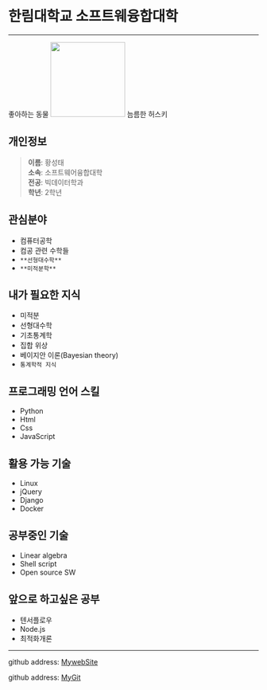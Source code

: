 # 한림대학교 소프트웨융합대학
----

좋아하는 동물
<img src="https://t2.daumcdn.net/thumb/R720x0/?fname=http://t1.daumcdn.net/brunch/service/user/4arX/image/-52PPw7zeFTuQOVgFa4WcxnQLCU.jpg" width = 150>
늠름한 허스키

## 개인정보
> **이름**: 황성태  
> **소속**: 소프트웨어융합대학  
> **전공**: 빅데이터학과  
> **학년**: 2학년  

## 관심분야
* 컴퓨터공학
* 컴공 관련 수학들
* `**선형대수학**`
* `**미적분학**`

## 내가 필요한 지식
* 미적분 
* 선형대수학 
* 기초통계학 
* 집합 위상 
* 베이지안 이론(Bayesian theory)
* `통계학적 지식`
## 프로그래밍 언어 스킬
* Python
* Html
* Css
* JavaScript

## 활용 가능 기술
* Linux
* jQuery
* Django
* Docker

## 공부중인 기술
* Linear algebra
* Shell script
* Open source SW

## 앞으로 하고싶은 공부
* 텐서플로우
* Node.js
* 최적화개론
---------

github address: [MywebSite][githubmysite]

github address: [MyGit][github]

[githubmysite]:http://github.com/Dukapuri/git-test/
[github]:http://github.com/Dukapuri
